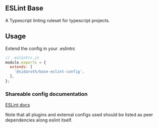 ## ESLint Base
A Typescript linting ruleset for typescript projects.

## Usage
Extend the config in your .eslintrc 
```javascript
// .eslintrc.js
module.exports = {
  extends: [
    '@sidaroth/base-eslint-config',
  ],
};
```

### Shareable config documentation
[ESLint docs](https://eslint.org/docs/developer-guide/shareable-configs) 

Note that all plugins and external configs used should be listed as peer dependencies along eslint itself.